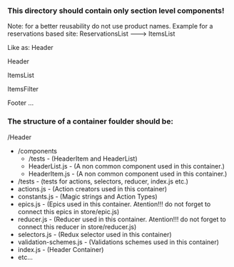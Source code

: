 ### This directory should contain only section level components!
Note: for a better reusability do not use product names. Example for a reservations based site: ReservationsList ---> ItemsList

Like as:
Header

Header

ItemsList

ItemsFilter

Footer
...

### The structure of a container foulder should be:

/Header
- /components
   - /tests - (HeaderItem and HeaderList)
   - HeaderList.js - (A non common component used in this container.)
   - HeaderItem.js - (A non common component used in this container.)
- /tests - (tests for actions, selectors, reducer, index.js etc.)
- actions.js - (Action creators used in this container)
- constants.js - (Magic strings and Action Types)
- epics.js - (Epics used in this container. Atention!!! do not forget to connect this epics in store/epic.js)
- reducer.js - (Reducer used in this container. Atention!!! do not forget to connect this reducer in store/reducer.js)
- selectors.js - (Redux selector used in this container)
- validation-schemes.js - (Validations schemes used in this container)
- index.js - (Header Container)
- etc...
